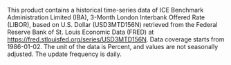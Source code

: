 This product contains a historical time-series data of ICE Benchmark Administration Limited (IBA), 3-Month London Interbank Offered Rate (LIBOR), based on U.S. Dollar (USD3MTD156N) retrieved from the Federal Reserve Bank of St. Louis Economic Data (FRED) at https://fred.stlouisfed.org/series/USD3MTD156N. Data coverage starts from 1986-01-02. The unit of the data is Percent, and values are not seasonally adjusted. The update frequency is daily.
